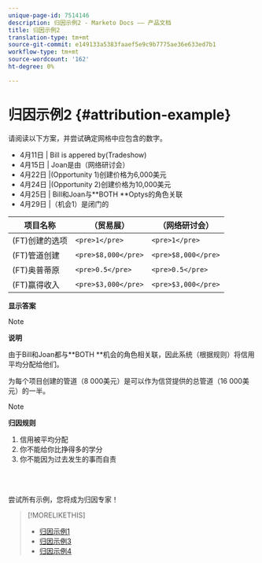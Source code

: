 ```yaml
---
unique-page-id: 7514146
description: 归因示例2 - Marketo Docs —— 产品文档
title: 归因示例2
translation-type: tm+mt
source-git-commit: e149133a5383faaef5e9c9b7775ae36e633ed7b1
workflow-type: tm+mt
source-wordcount: '162'
ht-degree: 0%

---
```



# 归因示例2 {#attribution-example}

请阅读以下方案，并尝试确定网格中应包含的数字。

* 4月11日 | Bill is appered by(Tradeshow)
* 4月15日 | Joan是由（网络研讨会）
* 4月22日 |(Opportunity 1)创建价格为6,000美元
* 4月24日 |(Opportunity 2)创建价格为10,000美元
* 4月25日 | Bill和Joan与**BOTH **Optys的角色关联
* 4月29日 |（机会1）是闭门的

| 项目名称 | （贸易展） | （网络研讨会） |
|---|---|---|
| (FT)创建的选项 | `<pre>1</pre>` | `<pre>1</pre>` |
| (FT)管道创建 | `<pre>$8,000</pre>` | `<pre>$8,000</pre>` |
| (FT)奥普蒂原 | `<pre>0.5</pre>` | `<pre>0.5</pre>` |
| (FT)赢得收入 | `<pre>$3,000</pre>` | `<pre>$3,000</pre>` |

**显示答案**

>[!NOTE]
>
>**说明**
>
>由于Bill和Joan都与**BOTH **机会的角色相关联，因此系统（根据规则）将信用平均分配给他们。
>
>为每个项目创建的管道（8 000美元）是可以作为信贷提供的总管道（16 000美元）的一半。

>[!NOTE]
>
>**归因规则**
>
>1. 信用被平均分配
>1. 你不能给你比挣得多的学分
>1. 你不能因为过去发生的事而自责

>



<br> 

尝试所有示例，您将成为归因专家！

>[!MORELIKETHIS]
>
>* [归因示例1](attribution-example-1.md)
>* [归因示例3](attribution-example-3.md)
>* [归因示例4](attribution-example-4.md)

